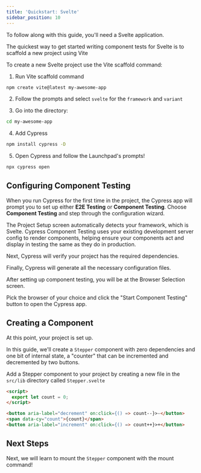 ```yaml
---
title: 'Quickstart: Svelte'
sidebar_position: 10
---
```


<CtBetaAlert></CtBetaAlert>

To follow along with this guide, you'll need a Svelte application.

The quickest way to get started writing component tests for Svelte is to
scaffold a new project using Vite

To create a new Svelte project use the Vite scaffold command:

1. Run Vite scaffold command

```bash
npm create vite@latest my-awesome-app
```

2. Follow the prompts and select `svelte` for the `framework` and `variant`

3. Go into the directory:

```bash
cd my-awesome-app
```

4. Add Cypress

```bash
npm install cypress -D
```

5. Open Cypress and follow the Launchpad's prompts!

```bash
npx cypress open
```

## Configuring Component Testing

When you run Cypress for the first time in the project, the Cypress app will
prompt you to set up either **E2E Testing** or **Component Testing**. Choose
**Component Testing** and step through the configuration wizard.

<DocsImage 
  src="/img/guides/component-testing/select-test-type.png" 
  caption="Choose Component Testing"> </DocsImage>

The Project Setup screen automatically detects your framework, which is Svelte.
Cypress Component Testing uses your existing development server config to render
components, helping ensure your components act and display in testing the same
as they do in production.

<DocsImage 
  src="/img/guides/component-testing/project-setup-svelte.png" 
  caption="Framework Detection"> </DocsImage>

Next, Cypress will verify your project has the required dependencies.

<DocsImage
src="/img/guides/component-testing/dependency-detection-svelte.png"
caption="Dependency Verification"> </DocsImage>

Finally, Cypress will generate all the necessary configuration files.

<DocsImage 
  src="/img/guides/component-testing/scaffolded-files-svelte.png" 
  caption="The Cypress launchpad will scaffold all of these files for you.">
</DocsImage>

After setting up component testing, you will be at the Browser Selection screen.

Pick the browser of your choice and click the "Start Component Testing" button
to open the Cypress app.

<DocsImage 
  src="/img/guides/component-testing/select-browser.png" 
  caption="Choose your browser"> </DocsImage>

## Creating a Component

At this point, your project is set up.

In this guide, we'll create a `Stepper` component with zero dependencies and one
bit of internal state, a "counter" that can be incremented and decremented by
two buttons.

Add a Stepper component to your project by creating a new file in the `src/lib`
directory called `Stepper.svelte`

```html title=Stepper.svelte
<script>
  export let count = 0;
</script>

<button aria-label="decrement" on:click={() => count--}>-</button>
<span data-cy="count">{count}</span>
<button aria-label="increment" on:click={() => count++}>+</button>
```

## Next Steps

Next, we will learn to mount the `Stepper` component with the mount command!

